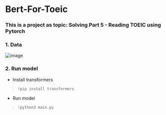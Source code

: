# Bert-For-Toeic

### This is a project as topic: Solving Part 5 - Reading TOEIC using Pytorch
### 1. Data

![image](https://user-images.githubusercontent.com/25000291/118369803-057f0400-b5cf-11eb-8c7a-3542887a4eba.png)

### 2. Run model
  - Install transformers
   > ```!pip install transformers```
  - Run model
   >```!python3 main.py```
